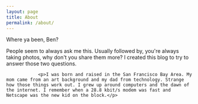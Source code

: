 ```yaml
---
layout: page
title: About
permalink: /about/
---
```


<div class="container reveal load-hidden up h-100">
    <div class="row h-100">
        <div class="col-lg-7 align-self-center contactPage">
                <div class="d-block big mb-4">Where ya been, Ben?</div>
                <div class="d-block small pb-5">
                    <p>People seem to always ask me this. Usually followed by, you're always taking photos, why don't you share them more? I created this blog to try to answer those two questions.</p>

                <p>I was born and raised in the San Francisco Bay Area. My mom came from an art background and my dad from technology. Strange how those things work out. I grew up around computers and the dawn of the internet. I remember when a 28.8 kbit/s modem was fast and Netscape was the new kid on the block.</p>

              

</div>
        </div>
    </div>
</div>